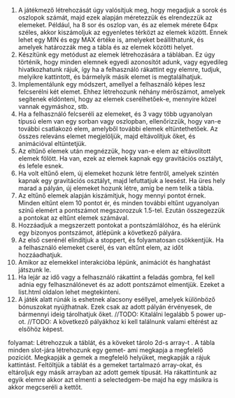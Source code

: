 1. A játékmező létrehozását úgy valósítjuk meg, hogy megadjuk a sorok és oszlopok számát, majd ezek alapján méretezzük és elrendezzük az elemeket. Például, ha 8 sor és oszlop van, és az elemek mérete 64px széles, akkor kiszámoljuk az egyenletes térközt az elemek között. Ennek lehet egy MIN és egy MAX értéke is, amelyeket beállíthatunk, és amelyek határozzák meg a tábla és az elemek közötti helyet.
2. Készítünk egy metódust az elemek létrehozására a táblában. Ez úgy történik, hogy minden elemnek egyedi azonosítót adunk, vagy egyedileg hivatkozhatunk rájuk, így ha a felhasználó rákattint egy elemre, tudjuk, melyikre kattintott, és bármelyik másik elemet is megtalálhatjuk.
3. Implementálunk egy módszert, amellyel a felhasználó képes lesz felcserélni két elemet. Ehhez létrehozunk néhány mérőszámot, amelyek segítenek eldönteni, hogy az elemek cserélhetőek-e, mennyire közel vannak egymáshoz, stb.
4. Ha a felhasználó felcseréli az elemeket, és 3 vagy több ugyanolyan típusú elem van egy sorban vagy oszlopban, ellenőrizzük, hogy van-e további csatlakozó elem, amelyből további elemek eltüntethetőek. Az összes releváns elemet megjelöljük, majd eltávolítjuk őket, és animációval eltüntetjük.
5. Az eltűnő elemek után megnézzük, hogy van-e elem az eltávolított elemek fölött. Ha van, ezek az elemek kapnak egy gravitációs osztályt, és lefele esnek.
6. Ha volt eltűnő elem, új elemeket hozunk létre fentről, amelyek szintén kapnak egy gravitációs osztályt, majd lefuttatjuk a leesést. Ha üres hely marad a pályán, új elemeket hozunk létre, amíg be nem telik a tábla.
7. Az eltűnő elemek alapján kiszámítjuk, hogy mennyi pontot érnek. Minden eltűnt elem 10 pontot ér, és minden további eltűnt ugyanolyan színű elemért a pontszámot megszorozzuk 1.5-tel. Ezután összegezzük a pontokat az eltűnt elemek számával.
8. Hozzáadjuk a megszerzett pontokat a pontszámlálóhoz, és ha elérünk egy bizonyos pontszámot, átlépünk a következő pályára.
9. Az első cserénél elindítjuk a stoppert, és folyamatosan csökkentjük. Ha a felhasználó elemeket cserél, és van eltűnt elem, az időt hozzáadhatjuk.
10. Amikor az elemekkel interakcióba lépünk, animációt és hanghatást játszunk le.
11. Ha lejár az idő vagy a felhasználó rákattint a feladás gombra, fel kell adnia egy felhasználónevet és az adott pontszámot elmentjük. Ezeket a list.html oldalon lehet megtekinteni.
12. A játék alatt rúnák is eshetnek alacsony eséllyel, amelyek különböző bónuszokat nyújthatnak. Ezek csak az adott pályán érvényesek, de bármennyi ideig tárolhatjuk őket.
//TODO: Kitalálni legalább 5 power up-ot.
//TODO: A következő pályákhoz ki kell találnunk valami eltérést az elsőhöz képest.


folyamat: Létrehozzuk a táblát, és a köveket tárolo 2d-s array-t .
A tábla minden slot-jára létrehozunk egy gemet- ami megkapja a megfelelő pozíciót.
Megkapják a gemek a megfelelő helyüket, megkapják a rájuk kattintást.
Feltöltjük a táblát és a gemeket tartalmazó array-okat, és eltároljuk egy másik arrayban az adott gemek típusát.
Ha rákattintunk az egyik elemre akkor azt elmenti a selectedgem-be majd ha egy másikra is akkor megcseréli a kettőt.
